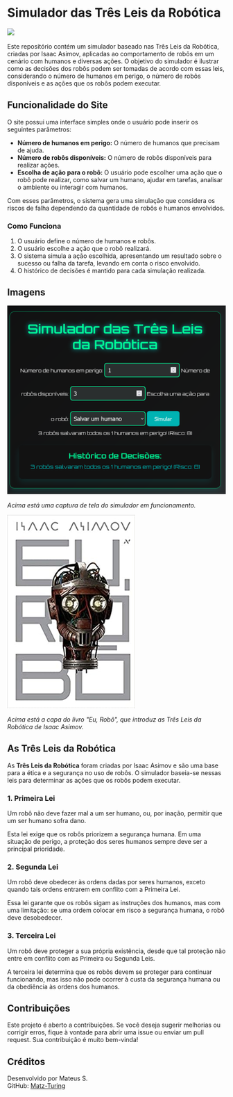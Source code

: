 # Simulador das Três Leis da Robótica

<img src="https://user-images.githubusercontent.com/74038190/212284115-f47cd8ff-2ffb-4b04-b5bf-4d1c14c0247f.gif" width="1000">

Este repositório contém um simulador baseado nas Três Leis da Robótica, criadas por Isaac Asimov, aplicadas ao comportamento de robôs em um cenário com humanos e diversas ações. O objetivo do simulador é ilustrar como as decisões dos robôs podem ser tomadas de acordo com essas leis, considerando o número de humanos em perigo, o número de robôs disponíveis e as ações que os robôs podem executar.

## Funcionalidade do Site

O site possui uma interface simples onde o usuário pode inserir os seguintes parâmetros:

- **Número de humanos em perigo:** O número de humanos que precisam de ajuda.
- **Número de robôs disponíveis:** O número de robôs disponíveis para realizar ações.
- **Escolha de ação para o robô:** O usuário pode escolher uma ação que o robô pode realizar, como salvar um humano, ajudar em tarefas, analisar o ambiente ou interagir com humanos.

Com esses parâmetros, o sistema gera uma simulação que considera os riscos de falha dependendo da quantidade de robôs e humanos envolvidos.

### Como Funciona

1. O usuário define o número de humanos e robôs.
2. O usuário escolhe a ação que o robô realizará.
3. O sistema simula a ação escolhida, apresentando um resultado sobre o sucesso ou falha da tarefa, levando em conta o risco envolvido.
4. O histórico de decisões é mantido para cada simulação realizada.

## Imagens

![Captura de Tela Principal](img/1.png)

*Acima está uma captura de tela do simulador em funcionamento.*

![Captura de Tela Principal](img/2.png)

*Acima está a capa do livro "Eu, Robô", que introduz as Três Leis da Robótica de Isaac Asimov.*

## As Três Leis da Robótica

As **Três Leis da Robótica** foram criadas por Isaac Asimov e são uma base para a ética e a segurança no uso de robôs. O simulador baseia-se nessas leis para determinar as ações que os robôs podem executar.

### 1. Primeira Lei
Um robô não deve fazer mal a um ser humano, ou, por inação, permitir que um ser humano sofra dano.

Esta lei exige que os robôs priorizem a segurança humana. Em uma situação de perigo, a proteção dos seres humanos sempre deve ser a principal prioridade.

### 2. Segunda Lei
Um robô deve obedecer às ordens dadas por seres humanos, exceto quando tais ordens entrarem em conflito com a Primeira Lei.

Essa lei garante que os robôs sigam as instruções dos humanos, mas com uma limitação: se uma ordem colocar em risco a segurança humana, o robô deve desobedecer.

### 3. Terceira Lei
Um robô deve proteger a sua própria existência, desde que tal proteção não entre em conflito com as Primeira ou Segunda Leis.

A terceira lei determina que os robôs devem se proteger para continuar funcionando, mas isso não pode ocorrer à custa da segurança humana ou da obediência às ordens dos humanos.

## Contribuições

Este projeto é aberto a contribuições. Se você deseja sugerir melhorias ou corrigir erros, fique à vontade para abrir uma issue ou enviar um pull request. Sua contribuição é muito bem-vinda!

## Créditos

Desenvolvido por Mateus S.  
GitHub: [Matz-Turing](https://github.com/Matz-Turing)
